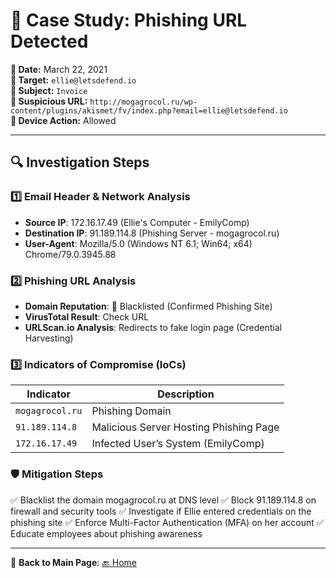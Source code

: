 # 🚨 Case Study: Phishing URL Detected 
**📅 Date:**  March 22, 2021  
**🎯 Target:** `ellie@letsdefend.io`  
**📩 Subject:** `Invoice`  
**🔗 Suspicious URL:** `http://mogagrocol.ru/wp-content/plugins/akismet/fv/index.php?email=ellie@letsdefend.io`  
**📌 Device Action:** Allowed  

---

## 🔍 Investigation Steps  
### 1️⃣ **Email Header & Network Analysis**  
- **Source IP**: 172.16.17.49 (Ellie's Computer - EmilyComp)  
- **Destination IP**: 91.189.114.8 (Phishing Server - mogagrocol.ru)
- **User-Agent**: Mozilla/5.0 (Windows NT 6.1; Win64; x64) Chrome/79.0.3945.88  

### 2️⃣ **Phishing URL Analysis**  
- **Domain Reputation**: 🚨 Blacklisted (Confirmed Phishing Site)
- **VirusTotal Result**: Check URL
- **URLScan.io Analysis**: Redirects to fake login page (Credential Harvesting) 

### 3️⃣ **Indicators of Compromise (IoCs)**  
| **Indicator** | **Description** |
|--------------|----------------|
| `mogagrocol.ru` | Phishing Domain |
| `91.189.114.8` | Malicious Server Hosting Phishing Page |
| `172.16.17.49` | Infected User’s System (EmilyComp) |

### 🛡️ **Mitigation Steps**  
✅ Blacklist the domain mogagrocol.ru at DNS level
✅ Block 91.189.114.8 on firewall and security tools
✅ Investigate if Ellie entered credentials on the phishing site
✅ Enforce Multi-Factor Authentication (MFA) on her account
✅ Educate employees about phishing awareness  

---

📌 **Back to Main Page**: [🔙 Home](../README.md)  
